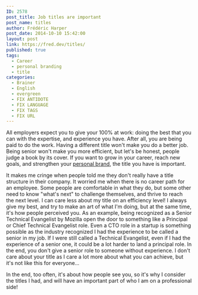```yaml
---
ID: 2578
post_title: Job titles are important
post_name: titles
author: Frédéric Harper
post_date: 2014-10-10 15:42:00
layout: post
link: https://fred.dev/titles/
published: true
tags:
  - Career
  - personal branding
  - title
categories:
  - Brainer
  - English
  - evergreen
  - FIX ANTIDOTE
  - FIX LANGUAGE
  - FIX TAGS
  - FIX URL
---
```

All employers expect you to give your 100% at work: doing the best that you can with the expertise, and experience you have. After all, you are being paid to do the work. Having a different title won't make you do a better job. Being senior won't make you more efficient, but let's be honest, people judge a book by its cover. If you want to grow in your career, reach new goals, and strengthen your <a title="Book on Personal Branding for developers" href="https://book.fred.dev/">personal brand</a>, the title you have is important.

It makes me cringe when people told me they don't really have a title structure in their company. It worried me when there is no career path for an employee. Some people are comfortable in what they do, but some other need to know "what's next" to challenge themselves, and thrive to reach the next level. I can care less about my title on an efficiency level! I always give my best, and try to make an art of what I'm doing, but at the same time, it's how people perceived you. As an example, being recognized as a Senior Technical Evangelist by Mozilla open the door to something like a Principal or Chief Technical Evangelist role. Even a CTO role in a startup is something possible as the industry recognized I had the experience to be called a senior in my job. If I were still called a Technical Evangelist, even if I had the experience of a senior one, it could be a lot harder to land a principal role. In the end, you don't give a senior role to someone without experience. I don't care about your title as I care a lot more about what you can achieve, but it's not like this for everyone...

In the end, too often, it's about how people see you, so it's why I consider the titles I had, and will have an important part of who I am on a professional side!